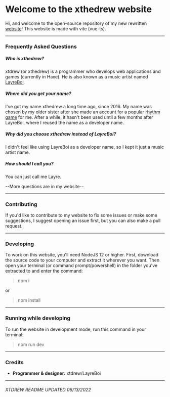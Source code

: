 # Welcome to the xthedrew website
Hi, and welcome to the open-source repository of my new rewritten [website](https://xtdrew.xyz)! This website is made with vite (vue-ts).

-------------

### Frequently Asked Questions
##### Who is xthedrew?
xtdrew (or xthedrew) is a programmer who develops web applications and games (currently in Haxe). He is also known as a music artist named [LayreBoi](https://next.layreboi.me).

##### Where did you get your name?
I've got my name xthedrew a long time ago, since 2016. My name was chosen by my older sister after she made an account for a popular [rhythm game](https://osu.ppy.sh/users/8132588) for me. After a while, it hasn't been used until a few months after LayreBoi, where I reused the name as a developer name.

##### Why did you choose xthedrew instead of LayreBoi?
I didn't feel like using LayreBoi as a developer name, so I kept it just a music artist name.

##### How should I call you?
You can just call me Layre.

--More questions are in my website--

-------------------

### Contributing
If you'd like to contribute to my website to fix some issues or make some suggestions, I suggest opening an issue first, but you can also make a pull request.

---------------------

### Developing
To work on this website, you'll need NodeJS 12 or higher. First, download the source code to your computer and extract it wherever you want. Then open your terminal (or command prompt/powershell) in the folder you've extracted to and enter the command:

> npm i

or 

> npm install

--------------------

### Running while developing
To run the website in development mode, run this command in your terminal:

> npm run dev

--------------------
### Credits
- **Programmer & designer:** xtdrew/LayreBoi

---------------------
###### XTDREW README UPDATED 06/13/2022
